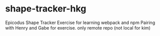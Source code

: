 # shape-tracker-hkg
Epicodus Shape Tracker Exercise for learning webpack and npm
Pairing with Henry and Gabe for exercise. only remote repo (not local for kim)
